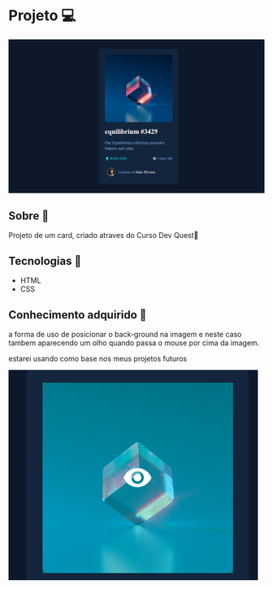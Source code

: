 # Projeto 💻

<img src="images/cartao.gif">

## Sobre 🎯
Projeto de um card, criado atraves do Curso Dev Quest💜

## Tecnologias 🔨
- HTML
- CSS

## Conhecimento adquirido 🧠
a forma de uso de posicionar o back-ground na imagem e neste caso tambem aparecendo um olho quando passa o mouse por cima da imagem.

estarei usando como base nos meus projetos futuros 

<img src="images/card-background-olho.png">